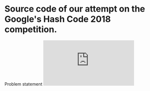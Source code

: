 # Source code of our attempt on the Google's Hash Code 2018 competition.

Problem statement ![here](https://github.com/teohaik/hashcode18/blob/master/files/online_qualification_round_2018.pdf)

